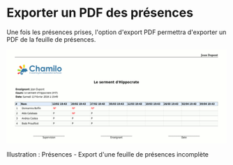 # Exporter un PDF des présences

Une fois les présences prises, l'option d'export PDF permettra d'exporter un PDF de la feuille de présences.

![](../../.gitbook/assets/image220%20%281%29.png)

Illustration : Présences - Export d'une feuille de présences incomplète

